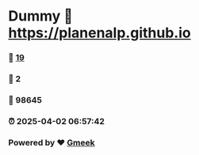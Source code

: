 # Dummy :link: https://planenalp.github.io 
### :page_facing_up: [19](https://planenalp.github.io/tag.html) 
### :speech_balloon: 2 
### :hibiscus: 98645 
### :alarm_clock: 2025-04-02 06:57:42 
### Powered by :heart: [Gmeek](https://github.com/Meekdai/Gmeek)
